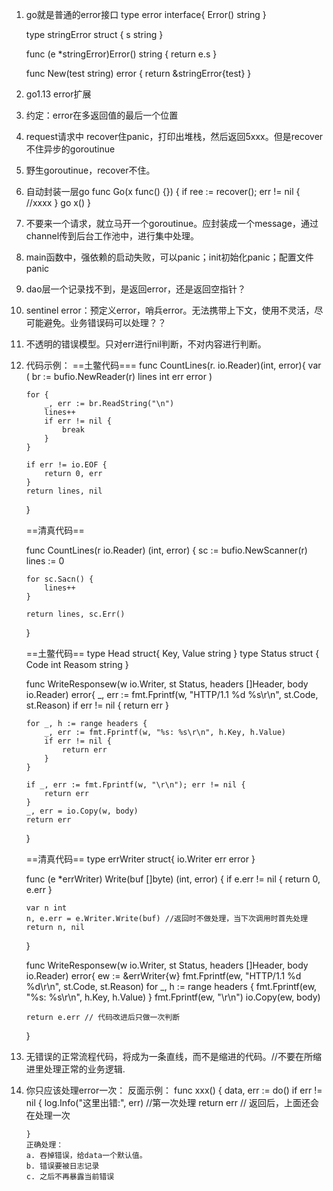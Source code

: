 1. go就是普通的error接口
	type error interface{
		Error() string
	}
	
	type stringError struct {
		s string
	}
	
	func (e *stringError)Error() string {
		return e.s
	}
	
	func New(test string) error {
		return &stringError{test}
	}
	
	
2. go1.13 error扩展
	
3. 约定：error在多返回值的最后一个位置

4. request请求中 recover住panic，打印出堆栈，然后返回5xxx。但是recover不住异步的goroutinue

5. 野生goroutinue，recover不住。

6. 自动封装一层go
	func Go(x func() {}) {
		if ree := recover(); err != nil {
			//xxxx
		}
		go x()
	}
	
7. 不要来一个请求，就立马开一个goroutinue。应封装成一个message，通过channel传到后台工作池中，进行集中处理。

8. main函数中，强依赖的启动失败，可以panic；init初始化panic；配置文件panic

9. dao层一个记录找不到，是返回error，还是返回空指针？

10. sentinel error：预定义error，哨兵error。无法携带上下文，使用不灵活，尽可能避免。业务错误码可以处理？？

11. 不透明的错误模型。只对err进行nil判断，不对内容进行判断。

12. 代码示例：
	==土鳖代码===
	func CountLines(r. io.Reader)(int, error){
		var (
			br := bufio.NewReader(r)
			lines int
			err error
		)
		
		for {
			_, err := br.ReadString("\n")
			lines++
			if err != nil {
				break
			}
		}
		
		if err != io.EOF {
			return 0, err
		}
		return lines, nil
		
	}
	
	==清真代码==

	func CountLines(r io.Reader) (int, error) {
		sc := bufio.NewScanner(r)
		lines := 0
		
		for sc.Sacn() {
			lines++
		}
		
		return lines, sc.Err()
	}


	==土鳖代码==
	type Head struct{
		Key, Value string
	}
	type Status struct {
		Code int
		Reasom string
	}
	
	func WriteResponsew(w io.Writer, st Status, headers []Header, body io.Reader) error{
		_, err := fmt.Fprintf(w, "HTTP/1.1 %d %s\r\n", st.Code, st.Reason)
		if err != nil {
			return err
		}
		
		for _, h := range headers {
			_, err := fmt.Fprintf(w, "%s: %s\r\n", h.Key, h.Value)
			if err != nil {
				return err
			}
		}
		
		if _, err := fmt.Fprintf(w, "\r\n"); err != nil {
			return err
		}
		_, err = io.Copy(w, body)
		return err
		
	}
		
	==清真代码==
	type errWriter struct{
		io.Writer
		err error
	}
	
	func (e *errWriter) Write(buf []byte) (int, error) {
		if e.err != nil {
			return 0, e.err
		}
		
		var n int
		n, e.err = e.Writer.Write(buf) //返回时不做处理，当下次调用时首先处理
		return n, nil
	}

	func WriteResponsew(w io.Writer, st Status, headers []Header, body io.Reader) error{
		ew := &errWriter{w}
		fmt.Fprintf(ew, "HTTP/1.1 %d %d\r\n", st.Code, st.Reason)
		for _, h := range headers {
			fmt.Fprintf(ew, "%s: %s\r\n", h.Key, h.Value)
		}
		fmt.Fprintf(ew, "\r\n")
		io.Copy(ew, body)
		
		return e.err // 代码改进后只做一次判断
	
	}

12. 无错误的正常流程代码，将成为一条直线，而不是缩进的代码。//不要在所缩进里处理正常的业务逻辑.

13. 你只应该处理error一次：
		反面示例：
		func xxx() {
		data, err := do()
		if err != nil {
			log.Info("这里出错:", err) //第一次处理
			return err                // 返回后，上面还会在处理一次
		
		}
		正确处理：
		a. 吞掉错误，给data一个默认值。
		b. 错误要被日志记录
		c. 之后不再暴露当前错误

